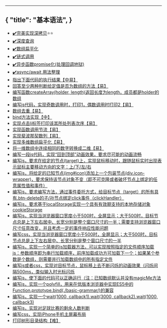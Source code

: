 
---
{
  "title": "基本语法",
}
---

- [✔️完美实现深拷贝](./basic-grammar/deep-clone)⭐⭐
- [✔️深度查询](./basic-grammar/deep-query)
- [✔️数组扁平化](./basic-grammar/flatten-array)
- [✔️链式调用](./basic-grammar/chain-methods)
- [✔️异步函数promise化(处理回调地狱)](./basic-grammar/callback-hell)
- [✔️async/await 用法整理](./basic-grammar/async-await)
- [指出下面代码的执行结果【中易】](./basic-grammar/program1)
- [回答至少两种判断给定值是否为数组的方法【易】](./basic-grammar/)
- [编写函数createArray(holder, length)返回长度为length，成员都是holder的数组](./basic-grammar/)
- [编写js代码，实现奇数调用时，打印1，偶数调用时打印2【易】](./basic-grammar/)
- [数组去重【易】](./basic-grammar/)
- [bind方法实现【中】](./basic-grammar/)
- [实现点击li标签打印该其所处列表次序【易】](./basic-grammar/)
- [实现函数调用节流【易】](./basic-grammar/)
- [实现斐波那契数列【易】](./basic-grammar/)
- [实现多维数组扁平化【易】](./basic-grammar/)
- [将一维数组中连续相同的数字转换成二维【易】](./basic-grammar/)
- [编写一段js代码，实现“回到顶部”动画效果，要求尽可能的动画流畅](./basic-grammar/)
- [编写js，要求在给定的节点(target)上，实现鼠标移动时，跟随鼠标实时出现表示鼠标主要移动方向的文字：上/下/左/右](./basic-grammar/)
- [编写js，将给定的已知节点(img#icon)添加上一个包装节点(div.icon-wrapper)，要求保持该节点对象不变（即不可克隆或者破坏节点上绑定的任意属性值和事件）](./basic-grammar/)
- [编写js，要求编写方法，通过事件委托方式，给目标节点（target）的所有具有.btn-delete的子/孙节点绑定click事件（clickHandler）](./basic-grammar/)
- [编写js，要求基于localStorage实现一个具有有效期支持的本地存储对象 cookieStorage](./basic-grammar/)
- [编写js，实现当浏览器窗口宽度小于500时，全屏显示；大于500时，目标节点总是上下左右居中、长宽分别是整个窗口尺寸的一半；需要支持浏览器窗口尺寸任意改变，并且考虑一定的事件响应性能问题](./basic-grammar/)
- [编写css，实现当浏览器窗口宽度小于500时，全屏显示；大于500时，目标节点总是上下左右居中、长宽分别是整个窗口尺寸的一半](./basic-grammar/)
- [编写js，实现一个简单的js加载器方法，可以实现按照指定的文件顺序加载js：参数顺序即为串行加载顺序，前序加载成功方可加载下一个；如果某个参数是个数组，则需要并行加载数组中的所有指定文件](./basic-grammar/)
- [编写js或者css，实现对目标节点，鼠标移上去不断闪烁的动画效果（闪烁间隔500ms，类似输入时光标闪烁](./basic-grammar/)
- [编写js，使下面的代码可以正确运行（注：已知数组默认并没有magicMe方法](./basic-grammar/)
- [编写js，实现一个polyfill，用来在低版本浏览器中实现ES5中的Function.prototype.bind(./basic-grammar/)的兼容](./basic-grammar/)
- [编写js，实现一个wait(1000, callback1).wait(3000, callback2).wait(1000, callback3)](./basic-grammar/)
- [编写js，实现对足球比赛的剩余人数判断](./basic-grammar/)
- [编写css，实现iPhone手机主屏幕布局](./basic-grammar/)
- [打印树形目录结构【难】](./basic-grammar/)